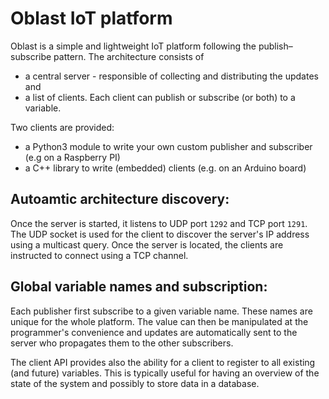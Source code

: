 # Oblast IoT platform
Oblast is a simple and lightweight IoT platform following the publish–subscribe pattern. The architecture consists of
 - a central server - responsible of collecting and distributing the updates and
 - a list of clients. Each client can publish or subscribe (or both) to a variable.

Two clients are provided:
 - a Python3 module to write your own custom publisher and subscriber (e.g on a Raspberry PI)
 - a C++ library to write (embedded) clients (e.g. on an Arduino board)

## Autoamtic architecture discovery:
Once the server is started, it listens to UDP port `1292` and TCP port `1291`. The UDP socket is used for the client to discover the server's IP address using a multicast query. Once the server is located, the clients are instructed to connect using a TCP channel.

## Global variable names and subscription:
Each publisher first subscribe to a given variable name. These names are unique for the whole platform. The value can then be manipulated at the programmer's convenience and updates are automatically sent to the server who propagates them to the other subscribers.

The client API provides also the ability for a client to register to all existing (and future) variables. This is typically useful for having an overview of the state of the system and possibly to store data in a database.
